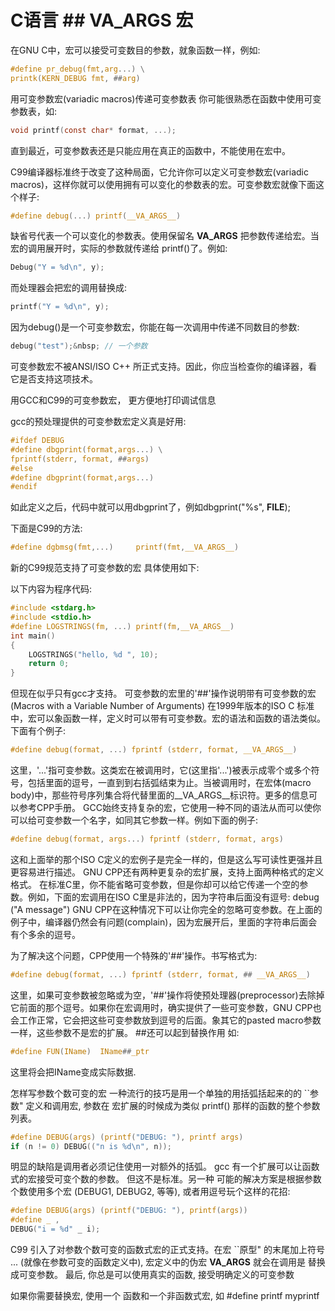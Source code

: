 # C语言 ## __VA_ARGS__ 宏

在GNU C中，宏可以接受可变数目的参数，就象函数一样，例如:

```c
#define pr_debug(fmt,arg...) \
printk(KERN_DEBUG fmt, ##arg)
```

用可变参数宏(variadic macros)传递可变参数表
你可能很熟悉在函数中使用可变参数表，如:

```c
void printf(const char* format, ...);
```

直到最近，可变参数表还是只能应用在真正的函数中，不能使用在宏中。

C99编译器标准终于改变了这种局面，它允许你可以定义可变参数宏(variadic macros)，这样你就可以使用拥有可以变化的参数表的宏。可变参数宏就像下面这个样子:

```c
#define debug(...) printf(__VA_ARGS__)
```

缺省号代表一个可以变化的参数表。使用保留名 __VA_ARGS__ 把参数传递给宏。当宏的调用展开时，实际的参数就传递给 printf()了。例如:

```c
Debug("Y = %d\n", y);
```

而处理器会把宏的调用替换成:

```c
printf("Y = %d\n", y);
```

因为debug()是一个可变参数宏，你能在每一次调用中传递不同数目的参数:

```c
debug("test");&nbsp; // 一个参数
```

可变参数宏不被ANSI/ISO C++ 所正式支持。因此，你应当检查你的编译器，看它是否支持这项技术。

用GCC和C99的可变参数宏， 更方便地打印调试信息

gcc的预处理提供的可变参数宏定义真是好用:

```c
#ifdef DEBUG
#define dbgprint(format,args...) \
fprintf(stderr, format, ##args)
#else
#define dbgprint(format,args...)
#endif
```
如此定义之后，代码中就可以用dbgprint了，例如dbgprint("%s", __FILE__);

下面是C99的方法:

```c
#define dgbmsg(fmt,...)     printf(fmt,__VA_ARGS__)
```
新的C99规范支持了可变参数的宏
具体使用如下:

以下内容为程序代码:

```c
#include <stdarg.h>
#include <stdio.h>
#define LOGSTRINGS(fm, ...) printf(fm,__VA_ARGS__)
int main()
{
    LOGSTRINGS("hello, %d ", 10);
    return 0;
}
```
但现在似乎只有gcc才支持。
可变参数的宏里的'##'操作说明带有可变参数的宏(Macros with a Variable Number of Arguments)
在1999年版本的ISO C 标准中，宏可以象函数一样，定义时可以带有可变参数。宏的语法和函数的语法类似。下面有个例子:

```c
#define debug(format, ...) fprintf (stderr, format, __VA_ARGS__)
```

这里，'...'指可变参数。这类宏在被调用时，它(这里指'...')被表示成零个或多个符号，包括里面的逗号，一直到到右括弧结束为止。当被调用时，在宏体(macro body)中，那些符号序列集合将代替里面的__VA_ARGS__标识符。更多的信息可以参考CPP手册。
GCC始终支持复杂的宏，它使用一种不同的语法从而可以使你可以给可变参数一个名字，如同其它参数一样。例如下面的例子:

```c
#define debug(format, args...) fprintf (stderr, format, args)
```

这和上面举的那个ISO C定义的宏例子是完全一样的，但是这么写可读性更强并且更容易进行描述。
GNU CPP还有两种更复杂的宏扩展，支持上面两种格式的定义格式。
在标准C里，你不能省略可变参数，但是你却可以给它传递一个空的参数。例如，下面的宏调用在ISO C里是非法的，因为字符串后面没有逗号:
debug ("A message")
GNU CPP在这种情况下可以让你完全的忽略可变参数。在上面的例子中，编译器仍然会有问题(complain)，因为宏展开后，里面的字符串后面会有个多余的逗号。

为了解决这个问题，CPP使用一个特殊的'##'操作。书写格式为:

```c
#define debug(format, ...) fprintf (stderr, format, ## __VA_ARGS__)
```
这里，如果可变参数被忽略或为空，'##'操作将使预处理器(preprocessor)去除掉它前面的那个逗号。如果你在宏调用时，确实提供了一些可变参数，GNU CPP也会工作正常，它会把这些可变参数放到逗号的后面。象其它的pasted macro参数一样，这些参数不是宏的扩展。
##还可以起到替换作用
如:

```c
#define FUN(IName)  IName##_ptr
```
这里将会把IName变成实际数据.

怎样写参数个数可变的宏
一种流行的技巧是用一个单独的用括弧括起来的的 ``参数" 定义和调用宏, 参数在 宏扩展的时候成为类似 printf() 那样的函数的整个参数列表。

```c
#define DEBUG(args) (printf("DEBUG: "), printf args)
if (n != 0) DEBUG(("n is %d\n", n));
```
明显的缺陷是调用者必须记住使用一对额外的括弧。
gcc 有一个扩展可以让函数式的宏接受可变个数的参数。 但这不是标准。另一种 可能的解决方案是根据参数个数使用多个宏 (DEBUG1, DEBUG2, 等等), 或者用逗号玩个这样的花招:

```c
#define DEBUG(args) (printf("DEBUG: "), printf(args))
#define _ ,
DEBUG("i = %d" _ i);
```
C99 引入了对参数个数可变的函数式宏的正式支持。在宏 ``原型" 的末尾加上符号 ... (就像在参数可变的函数定义中), 宏定义中的伪宏 __VA_ARGS__ 就会在调用是 替换成可变参数。
最后, 你总是可以使用真实的函数, 接受明确定义的可变参数

如果你需要替换宏, 使用一个 函数和一个非函数式宏, 如 #define printf myprintf

